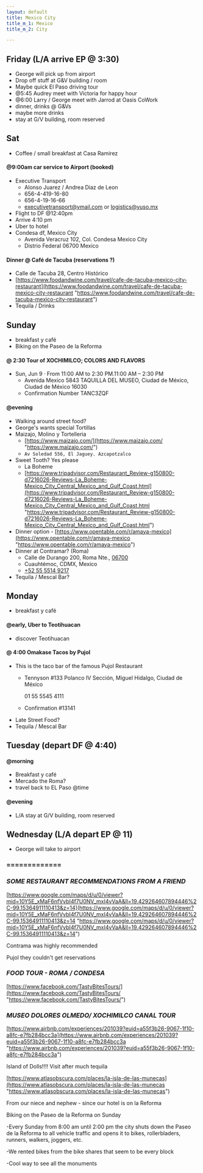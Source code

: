 ```yaml
---
layout: default
title: Mexico City
title_m_1: Mexico
title_m_2: City

---
```

## Friday (L/A arrive EP @ 3:30)

* George will pick up from airport
* Drop off stuff at G&V building / room
* Maybe quick El Paso driving tour
* @5:45 Audrey meet with Victoria for happy hour
* @6:00 Larry / George meet with Jarrod at Oasis CoWork
* dinner, drinks @ G&Vs
* maybe more drinks
* stay at G/V building, room reserved

## Sat

* Coffee / small breakfast at Casa Ramirez

#### @9:00am car service to Airport (booked)

* Executive Transport
  * Alonso Juarez / Andrea Diaz de Leon
  * 656-4-419-16-80
  * 656-4-19-16-66
  * executivetransport@ymail.com or logistics@yuso.mx
* Flight to DF @12:40pm
* Arrive 4:10 pm
* Uber to hotel
* Condesa df, Mexico City
  * Avenida Veracruz 102, Col. Condesa Mexico City
  * Distrio Federal 06700 Mexico

#### Dinner @ Café de Tacuba (reservations ?)

* Calle de Tacuba 28, Centro Histórico
* [https://www.foodandwine.com/travel/cafe-de-tacuba-mexico-city-restaurant](https://www.foodandwine.com/travel/cafe-de-tacuba-mexico-city-restaurant "https://www.foodandwine.com/travel/cafe-de-tacuba-mexico-city-restaurant")
* Tequila / Drinks

## Sunday

* breakfast y café
* Biking on the Paseo de la Reforma

#### @ 2:30 Tour of **XOCHIMILCO; COLORS AND FLAVORS**

* Sun, Jun 9 · From 11:00 AM to 2:30 PM.11:00 AM – 2:30 PM
  * Avenida Mexico 5843 TAQUILLA DEL MUSEO, Ciudad de México, Ciudad de México 16030
  * Confirmation Number TANC3ZQF

#### @evening

* Walking around street food?
* George's wants special Tortillas
* Maizajo, Molino y Tortelleria
  * [https://www.maizajo.com/](https://www.maizajo.com/ "https://www.maizajo.com/")
  * `Av Soledad 556, El Jaguey. Azcapotzalco`
* Sweet Tooth? Yes please
  * La Boheme
  * [https://www.tripadvisor.com/Restaurant_Review-g150800-d7216026-Reviews-La_Boheme-Mexico_City_Central_Mexico_and_Gulf_Coast.html](https://www.tripadvisor.com/Restaurant_Review-g150800-d7216026-Reviews-La_Boheme-Mexico_City_Central_Mexico_and_Gulf_Coast.html "https://www.tripadvisor.com/Restaurant_Review-g150800-d7216026-Reviews-La_Boheme-Mexico_City_Central_Mexico_and_Gulf_Coast.html")
* Dinner option - [https://www.opentable.com/r/amaya-mexico](https://www.opentable.com/r/amaya-mexico "https://www.opentable.com/r/amaya-mexico")
* Dinner at Contramar? (Roma)
  * Calle de Durango 200, Roma Nte., [06700](tel:06700)
  * Cuauhtémoc, CDMX, Mexico
  * [+52 55 5514 9217](tel:+52%2055%205514%209217)
* Tequila / Mescal Bar?

## Monday

* breakfast y café

#### @early, Uber to Teotihuacan

* discover Teotihuacan

#### @ 4:00 Omakase Tacos by Pujol

* This is the taco bar of the famous Pujol Restaurant
  * Tennyson #133 Polanco IV Sección, Miguel Hidalgo, Ciudad de México

    01 55 5545 4111
  * Confirmation #13141
* Late Street Food?
* Tequila / Mescal Bar

## Tuesday (depart DF @ 4:40)

#### @morning

* Breakfast y café
* Mercado the Roma?
* travel back to EL Paso @time

#### @evening

* L/A stay at G/V building, room reserved

## Wednesday (L/A depart EP @ 11)

* George will take to airport

### =============

### _SOME RESTAURANT RECOMMENDATIONS FROM A FRIEND_

[https://www.google.com/maps/d/u/0/viewer?mid=10Y5E_xMaF6nfVvbI4f7U0NV_mxI4vVaA&ll=19.429264607894446%2C-99.15364911110413&z=14](https://www.google.com/maps/d/u/0/viewer?mid=10Y5E_xMaF6nfVvbI4f7U0NV_mxI4vVaA&ll=19.429264607894446%2C-99.15364911110413&z=14 "https://www.google.com/maps/d/u/0/viewer?mid=10Y5E_xMaF6nfVvbI4f7U0NV_mxI4vVaA&ll=19.429264607894446%2C-99.15364911110413&z=14")

Contrama was highly recommended

Pujol they couldn't get reservations

### _FOOD TOUR - ROMA / CONDESA_

[https://www.facebook.com/TastyBitesTours/](https://www.facebook.com/TastyBitesTours/ "https://www.facebook.com/TastyBitesTours/")

### _MUSEO DOLORES OLMEDO/ XOCHIMILCO CANAL TOUR_

[https://www.airbnb.com/experiences/201039?euid=a55f3b26-9067-1f10-a8fc-e7fb284bcc3a](https://www.airbnb.com/experiences/201039?euid=a55f3b26-9067-1f10-a8fc-e7fb284bcc3a "https://www.airbnb.com/experiences/201039?euid=a55f3b26-9067-1f10-a8fc-e7fb284bcc3a")

Island of Dolls!!!! Visit after much tequila

[https://www.atlasobscura.com/places/la-isla-de-las-munecas](https://www.atlasobscura.com/places/la-isla-de-las-munecas "https://www.atlasobscura.com/places/la-isla-de-las-munecas")

From our niece and nephew - since our hotel is on la Reforma

Biking on the Paseo de la Reforma on Sunday

\-Every Sunday from 8:00 am until 2:00 pm the city shuts down the Paseo de la Reforma to all vehicle traffic and opens it to bikes, rollerbladers, runners, walkers, joggers, etc.

\-We rented bikes from the bike shares that seem to be every block

\-Cool way to see all the monuments
